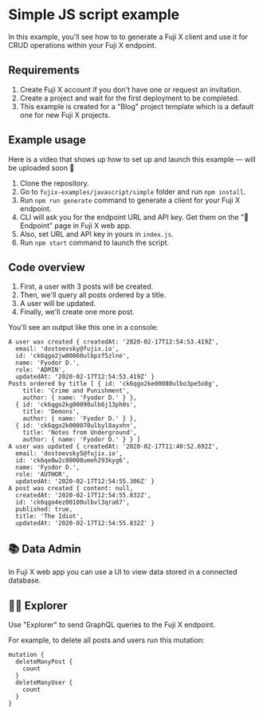 # Simple JS script example

In this example, you'll see how to to generate a Fuji X client and use it for CRUD operations within your Fuji X endpoint.

## Requirements

1. Create Fuji X account if you don't have one or request an invitation.
2. Create a project and wait for the first deployment to be completed.
3. This example is created for a "Blog" project template which is a default one for new Fuji X projects.

## Example usage

Here is a video that shows up how to set up and launch this example — will be uploaded soon 🙌

1. Clone the repository.
2. Go to `fujix-examples/javascript/simple` folder and run `npm install`.
3. Run `npm run generate` command to generate a client for your Fuji X endpoint.
4. CLI will ask you for the endpoint URL and API key. Get them on the "🚀 Endpoint" page in Fuji X web app.
5. Also, set URL and API key in yours in `index.js`.
6. Run `npm start` command to launch the script.

## Code overview

1. First, a user with 3 posts will be created.
2. Then, we'll query all posts ordered by a title.
3. A user will be updated.
4. Finally, we'll create one more post.

You'll see an output like this one in a console:

```
A user was created { createdAt: '2020-02-17T12:54:53.419Z',
  email: 'dostoevsky@fujix.io',
  id: 'ck6qgo2jw00060ulbpzf5zlne',
  name: 'Fyodor D.',
  role: 'ADMIN',
  updatedAt: '2020-02-17T12:54:53.419Z' }
Posts ordered by title [ { id: 'ck6qgo2ke00080ulbo3pe5o8g',
    title: 'Crime and Punishment',
    author: { name: 'Fyodor D.' } },
  { id: 'ck6qgo2kg00090ulb6j13ph0s',
    title: 'Demons',
    author: { name: 'Fyodor D.' } },
  { id: 'ck6qgo2k000070ulbyl8ayxhn',
    title: 'Notes from Underground',
    author: { name: 'Fyodor D.' } } ]
A user was updated { createdAt: '2020-02-17T11:40:52.692Z',
  email: 'dostoevsky5@fujix.io',
  id: 'ck6qe0w2c00000umeh293kyg6',
  name: 'Fyodor D.',
  role: 'AUTHOR',
  updatedAt: '2020-02-17T12:54:55.306Z' }
A post was created { content: null,
  createdAt: '2020-02-17T12:54:55.832Z',
  id: 'ck6qgo4ez00100ulbvl3qra67',
  published: true,
  title: 'The Idiot',
  updatedAt: '2020-02-17T12:54:55.832Z' }
```

## 📚 Data Admin

In Fuji X web app you can use a UI to view data stored in a connected database.

## 🏄‍♂️ Explorer 

Use "Explorer" to send GraphQL queries to the Fuji X endpoint.

For example, to delete all posts and users run this mutation:

```
mutation {
  deleteManyPost {
    count
  }
  deleteManyUser {
    count
  }
}
```
